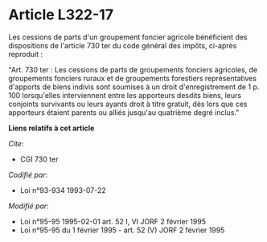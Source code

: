 # Article L322-17

Les cessions de parts d'un groupement foncier agricole bénéficient des dispositions de l'article 730 ter du code général des
impôts, ci-après reproduit :

"Art. 730 ter : Les cessions de parts de groupements fonciers agricoles, de groupements fonciers ruraux et de groupements
forestiers représentatives d'apports de biens indivis sont soumises à un droit d'enregistrement de 1 p. 100 lorsqu'elles
interviennent entre les apporteurs desdits biens, leurs conjoints survivants ou leurs ayants droit à titre gratuit, dès lors
que ces apporteurs étaient parents ou alliés jusqu'au quatrième degré inclus."

**Liens relatifs à cet article**

_Cite_:

  - CGI 730 ter

_Codifié par_:

  - Loi n°93-934 1993-07-22

_Modifié par_:

  - Loi n°95-95 1995-02-01 art. 52 I, VI JORF 2 février 1995
  - Loi n°95-95 du 1 février 1995 - art. 52 (V) JORF 2 février 1995
